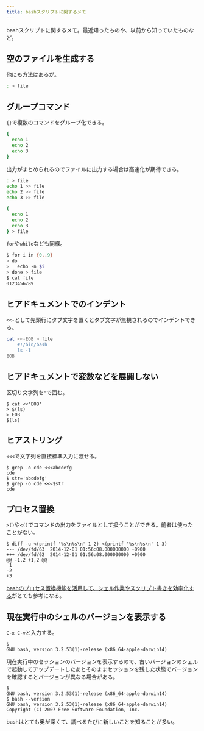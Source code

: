 ```yaml
---
title: bashスクリプトに関するメモ
---
```

bashスクリプトに関するメモ。最近知ったものや、以前から知っていたものなど。

## 空のファイルを生成する

他にも方法はあるが。

```sh
: > file
```

## グループコマンド

`{}`で複数のコマンドをグループ化できる。

```sh
{
  echo 1
  echo 2
  echo 3
}
```

出力がまとめられるのでファイルに出力する場合は高速化が期待できる。

```sh
: > file
echo 1 >> file
echo 2 >> file
echo 3 >> file
```

```sh
{
  echo 1
  echo 2
  echo 3
} > file
```

`for`や`while`なども同様。

```sh
$ for i in {0..9}
> do
>   echo -n $i
> done > file
$ cat file
0123456789
```

## ヒアドキュメントでのインデント

`<<-`として先頭行にタブ文字を置くとタブ文字が無視されるのでインデントできる。

```sh
cat <<-EOB > file
	#!/bin/bash
	ls -l
EOB
```

## ヒアドキュメントで変数などを展開しない

区切り文字列を`'`で囲む。

```console
$ cat <<'EOB'
> $(ls)
> EOB
$(ls)
```

## ヒアストリング

`<<<`で文字列を直接標準入力に渡せる。

```console
$ grep -o cde <<<abcdefg
cde
$ str='abcdefg'
$ grep -o cde <<<$str
cde
```

## プロセス置換

`>()`や`<()`でコマンドの出力をファイルとして扱うことができる。前者は使ったことがない。

```console
$ diff -u <(printf '%s\n%s\n' 1 2) <(printf '%s\n%s\n' 1 3)
--- /dev/fd/63  2014-12-01 01:56:08.000000000 +0900
+++ /dev/fd/62  2014-12-01 01:56:08.000000000 +0900
@@ -1,2 +1,2 @@
 1
-2
+3
```

[bashのプロセス置換機能を活用して、シェル作業やスクリプト書きを効率化する](http://sechiro.hatenablog.com/entry/2013/08/15/bash%E3%81%AE%E3%83%97%E3%83%AD%E3%82%BB%E3%82%B9%E7%BD%AE%E6%8F%9B%E6%A9%9F%E8%83%BD%E3%82%92%E6%B4%BB%E7%94%A8%E3%81%97%E3%81%A6%E3%80%81%E3%82%B7%E3%82%A7%E3%83%AB%E4%BD%9C%E6%A5%AD%E3%82%84%E3%82%B9)がとても参考になる。

## 現在実行中のシェルのバージョンを表示する

`C-x C-v`と入力する。

```console
$
GNU bash, version 3.2.53(1)-release (x86_64-apple-darwin14)
```

現在実行中のセッションのバージョンを表示するので、古いバージョンのシェルで起動してアップデートしたあとそのままセッションを残した状態でバージョンを確認するとバージョンが異なる場合がある。

```console
$
GNU bash, version 3.2.53(1)-release (x86_64-apple-darwin14)
$ bash --version
GNU bash, version 3.2.53(1)-release (x86_64-apple-darwin14)
Copyright (C) 2007 Free Software Foundation, Inc.
```

bashはとても奥が深くて、調べるたびに新しいことを知ることが多い。
